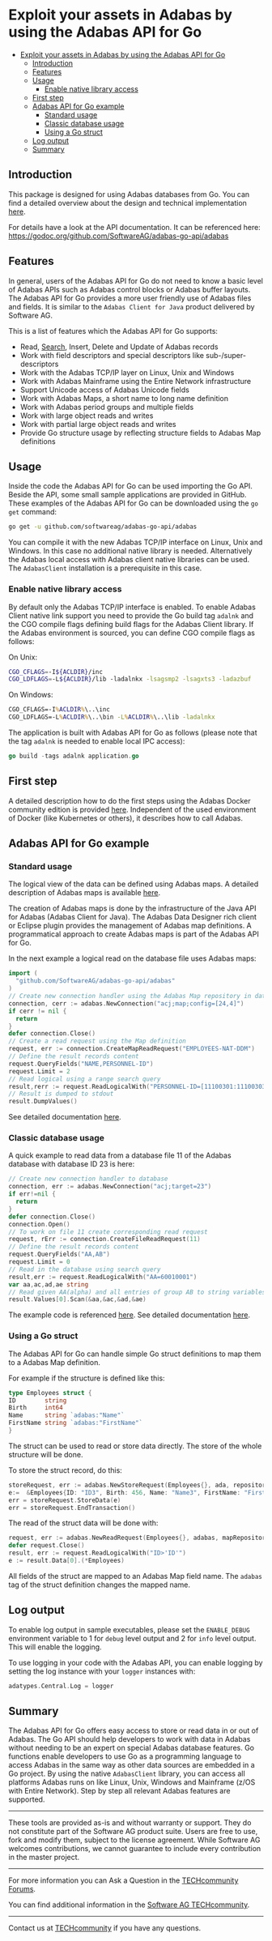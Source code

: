 # Exploit your assets in Adabas by using the Adabas API for Go

<!-- TOC -->

- [Exploit your assets in Adabas by using the Adabas API for Go](#exploit-your-assets-in-adabas-by-using-the-adabas-api-for-go)
  - [Introduction](#introduction)
  - [Features](#features)
  - [Usage](#usage)
    - [Enable native library access](#enable-native-library-access)
  - [First step](#first-step)
  - [Adabas API for Go example](#adabas-api-for-go-example)
    - [Standard usage](#standard-usage)
    - [Classic database usage](#classic-database-usage)
    - [Using a Go struct](#using-a-go-struct)
  - [Log output](#log-output)
  - [Summary](#summary)

<!-- /TOC -->

## Introduction

This package is designed for using Adabas databases from Go. You can find a detailed overview about the design and technical implementation [here](.//doc//Overview.md).

For details have a look at the API documentation. It can be referenced here: <https://godoc.org/github.com/SoftwareAG/adabas-go-api/adabas>

## Features

In general, users of the Adabas API for Go do not need to know a basic level of Adabas APIs such as Adabas control blocks or Adabas buffer layouts.
The Adabas API for Go provides a more user friendly use of Adabas files and fields.
It is similar to the `Adabas Client for Java` product delivered by Software AG.

This is a list of features which the Adabas API for Go supports:

- Read, [Search](.//doc//QUERY.md), Insert, Delete and Update of Adabas records
- Work with field descriptors and special descriptors like sub-/super-descriptors
- Work with the Adabas TCP/IP layer on Linux, Unix and Windows
- Work with Adabas Mainframe using the Entire Network infrastructure
- Support Unicode access of Adabas Unicode fields
- Work with Adabas Maps, a short name to long name definition
- Work with Adabas period groups and multiple fields
- Work with large object reads and writes
- Work with partial large object reads and writes
- Provide Go structure usage by reflecting structure fields to Adabas Map definitions

## Usage

Inside the code the Adabas API for Go can be used importing the Go API. Beside the API, some small sample applications are provided in GitHub. These examples of the Adabas API for Go can be downloaded using the `go get` command:

```bash
go get -u github.com/softwareag/adabas-go-api/adabas
```

You can compile it with the new Adabas TCP/IP interface on Linux, Unix and Windows. In this case no additional native library is needed.
Alternatively the Adabas local access with Adabas client native libraries can be used. The `AdabasClient` installation is a prerequisite in this case.

### Enable native library access

By default only the Adabas TCP/IP interface is enabled. To enable Adabas Client native link support you need to provide the Go build tag `adalnk` and the CGO compile flags defining build flags for the Adabas Client library. If the Adabas environment is sourced, you can define CGO compile flags as follows:

On Unix:

```sh
CGO_CFLAGS=-I${ACLDIR}/inc
CGO_LDFLAGS=-L${ACLDIR}/lib -ladalnkx -lsagsmp2 -lsagxts3 -ladazbuf
```

On Windows:

```bat
CGO_CFLAGS=-I%ACLDIR%\..\inc
CGO_LDFLAGS=-L%ACLDIR%\..\bin -L%ACLDIR%\..\lib -ladalnkx
```

The application is built with Adabas API for Go as follows (please note that the tag `adalnk` is needed to enable local IPC access):

```go
go build -tags adalnk application.go
```

## First step

A detailed description how to do the first steps using the Adabas Docker community edition is provided [here](.//doc//FirstSteps.md).
Independent of the used environment of Docker (like Kubernetes or others), it describes how to call Adabas.

## Adabas API for Go example

### Standard usage

The logical view of the data can be defined using Adabas maps. A detailed description of Adabas maps is available [here](.//doc//AdabasMap.md).

The creation of Adabas maps is done by the infrastructure of the Java API for Adabas (Adabas Client for Java). The Adabas Data Designer rich client or Eclipse plugin provides the management of Adabas map definitions. A programmatical approach to create Adabas maps is part of the Adabas API for Go.

In the next example a logical read on the database file uses Adabas maps:

```go
import (
  "github.com/SoftwareAG/adabas-go-api/adabas"
)
// Create new connection handler using the Adabas Map repository in database 24 file 4
connection, cerr := adabas.NewConnection("acj;map;config=[24,4]")
if cerr != nil {
  return
}
defer connection.Close()
// Create a read request using the Map definition
request, err := connection.CreateMapReadRequest("EMPLOYEES-NAT-DDM")
// Define the result records content
request.QueryFields("NAME,PERSONNEL-ID")
request.Limit = 2
// Read logical using a range search query
result,rerr := request.ReadLogicalWith("PERSONNEL-ID=[11100301:11100303]")
// Result is dumped to stdout
result.DumpValues()
```

See detailed documentation [here](.//doc//AdabasMap.md).

### Classic database usage

A quick example to read data from a database file 11 of the Adabas database with database ID 23 is here:

```go
// Create new connection handler to database
connection, err := adabas.NewConnection("acj;target=23")
if err!=nil {
  return
}
defer connection.Close()
connection.Open()
// To work on file 11 create corresponding read request
request, rErr := connection.CreateFileReadRequest(11)
// Define the result records content
request.QueryFields("AA,AB")
request.Limit = 0
// Read in the database using search query
result,err := request.ReadLogicalWith("AA=60010001")
var aa,ac,ad,ae string
// Read given AA(alpha) and all entries of group AB to string variables
result.Values[0].Scan(&aa,&ac,&ad,&ae)
```

The example code is referenced [here](.//tests//simple_read.go). See detailed documentation [here](.//doc//README.md).

### Using a Go struct

The Adabas API for Go can handle simple Go struct definitions to map them to a Adabas Map definition.

For example if the structure is defined like this:

```go
type Employees struct {
ID        string
Birth     int64
Name      string `adabas:"Name"`
FirstName string `adabas:"FirstName"`
}
```

The struct can be used to read or store data directly. The store of the whole structure will be done.

To store the struct record, do this:

```go
storeRequest, err := adabas.NewStoreRequest(Employees{}, ada, repository)
e:=  &Employees{ID: "ID3", Birth: 456, Name: "Name3", FirstName: "First name3"}
err = storeRequest.StoreData(e)
err = storeRequest.EndTransaction()
```

The read of the struct data will be done with:

```go
request, err := adabas.NewReadRequest(Employees{}, adabas, mapRepository)
defer request.Close()
result, err := request.ReadLogicalWith("ID>'ID'")
e := result.Data[0].(*Employees)
```

All fields of the struct are mapped to an Adabas Map field name. The `adabas` tag of the struct definition changes the mapped name.

## Log output

To enable log output in sample executables, please set the `ENABLE_DEBUG` environment variable to 1 for `debug` level output and 2 for `info` level output. This will enable the logging.

To use logging in your code with the Adabas API, you can enable logging by setting the log instance with your `logger` instances with:

```go
adatypes.Central.Log = logger
```

## Summary

The Adabas API for Go offers easy access to store or read data in or out of Adabas. The Go API should help developers to work with data in Adabas without needing to be an expert on special Adabas database features.
Go functions enable developers to use Go as a programming language to access Adabas in the same way as other data sources are embedded in a Go project.
By using the native `AdabasClient` library, you can access all platforms Adabas runs on like Linux, Unix, Windows and Mainframe (z/OS with Entire Network).
Step by step all relevant Adabas features are supported.

______________________
These tools are provided as-is and without warranty or support. They do not constitute part of the Software AG product suite. Users are free to use, fork and modify them, subject to the license agreement. While Software AG welcomes contributions, we cannot guarantee to include every contribution in the master project.
______________
For more information you can Ask a Question in the [TECHcommunity Forums](https://tech.forums.softwareag.com/tag/adabas).

You can find additional information in the [Software AG TECHcommunity](http://techcommunity.softwareag.com/home/-/product/name/adabas).
______________
Contact us at [TECHcommunity](mailto:technologycommunity@softwareag.com?subject=Github/SoftwareAG) if you have any questions.
